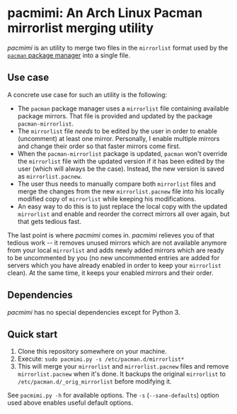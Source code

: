 # pacmimi: An Arch Linux Pacman mirrorlist merging utility

_pacmimi_ is an utility to merge two files in the `mirrorlist` format
used by the [`pacman` package manager](https://www.archlinux.org/pacman/)
into a single file.

## Use case

A concrete use case for such an utility is the following:

- The `pacman` package manager uses a `mirrorlist` file containing
  available package mirrors. That file is provided and updated by the
  package `pacman-mirrorlist`.
- The `mirrorlist` file _needs_ to be edited by the user in order
  to enable (uncomment) at least one mirror. Personally, I enable
  multiple mirrors and change their order so that faster mirrors come
  first.
- When the `pacman-mirrorlist` package is updated, `pacman` won't override
  the `mirrorlist` file with the updated version if it has been edited
  by the user (which will always be the case). Instead, the new version
  is saved as `mirrorlist.pacnew`.
- The user thus needs to manually compare both `mirrorlist` files and merge
  the changes from the new `mirrorlist.pacnew` file into his locally modified
  copy of `mirrorlist` while keeping his modifications.
- An easy way to do this is to just replace the local copy with the updated
  `mirrorlist` and enable and reorder the correct mirrors all over again, but
  that gets tedious fast.

The last point is where _pacmimi_ comes in. _pacmimi_ relieves you of that
tedious work -- it removes unused mirrors which are not available anymore
from your local `mirrorlist` and adds newly added mirrors which are ready
to be uncommented by you (no new uncommented entries are added for servers
which you have already enabled in order to keep your `mirrorlist` clean).
At the same time, it keeps your enabled mirrors and their order.

## Dependencies
_pacmimi_ has no special dependencies except for Python 3.

## Quick start

1. Clone this repository somewhere on your machine.
2. Execute: `sudo pacmimi.py -s /etc/pacman.d/mirrorlist*`
3. This will merge your `mirrorlist` and `mirrorlist.pacnew` files and remove
   `mirrorlist.pacnew` when it's done. It backups the original `mirrorlist` to
   `/etc/pacman.d/_orig_mirrorlist` before modifying it.

See `pacmimi.py -h` for available options. The `-s` (`--sane-defaults`) option used
above enables useful default options.
